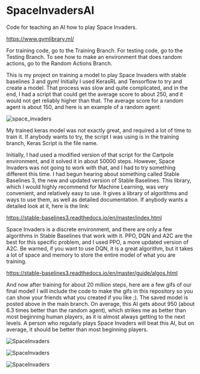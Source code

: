 # SpaceInvadersAI
Code for teaching an AI how to play Space Invaders.

https://www.gymlibrary.ml/

For training code, go to the Training Branch. For testing code, go to the Testing Branch. To see how to make an environment that does random actions, go to the Random Actions Branch. 

This is my project on training a model to play Space Invaders with stable baselines 3 and gym! Initially I used KerasRL and Tensorflow to try and create a model. That process was slow and quite complicated, and in the end, I had a script that could get the average score to about 250, and it would not get reliably higher than that. The average score for a random agent is about 150, and here is an example of a random agent: 

![space_invaders](https://user-images.githubusercontent.com/53868567/176220892-61a10366-5da4-49b0-a463-a667a4e1f07b.gif)


My trained keras model was not exactly great, and required a lot of time to train it. If anybody wants to try, the script I was using is in the training branch, Keras Script is the file name.

Initially, I had used a modified version of that script for the Cartpole environment, and it solved it in about 50000 steps. However, Space Invaders was not going to work with that, and I had to try something different this time. I had begun hearing about something called Stable Baselines 3, the new and updated version of Stable Baselines. This library, which I would highly recommend for Machine Learning, was very convenient, and relatively easy to use. It gives a library of algorithms and ways to use them, as well as detailed documentation. If anybody wants a detailed look at it, here is the link:

https://stable-baselines3.readthedocs.io/en/master/index.html

Space Invaders is a discrete environment, and there are only a few algorithms in Stable Baselines that work with it. PPO, DQN and A2C are the best for this specific problem, and I used PPO, a more updated version of A2C. Be warned, if you want to use DQN, it is a great algorithm, but it takes a lot of space and memory to store the entire model of what you are training. 

https://stable-baselines3.readthedocs.io/en/master/guide/algos.html 

And now after training for about 20 million steps, here are a few gifs of our final model! I will include the code to make the gifs in this repository so you can show your friends what you created if you like ;). The saved model is posted above in the main branch. On average, this AI gets about 950 (about 6.3 times better than the random agent), which strikes me as better than most beginning human players, as it is almost always getting to the next levels. A person who regularly plays Space Invaders will beat this AI, but on average, it should be better than most beginning players.


![SpaceInvaders](https://user-images.githubusercontent.com/53868567/176224580-f9252862-5e75-4de2-94dc-f9e99e9b88c3.gif)

![SpaceInvaders](https://user-images.githubusercontent.com/53868567/176224864-06fe3da0-3412-4f3e-aab0-562aed1d3d87.gif)

![SpaceInvaders](https://user-images.githubusercontent.com/53868567/176557322-cd0677be-5f63-462b-aef7-62aa4dfbe9e6.gif)

